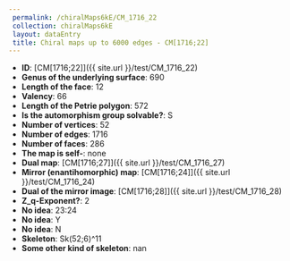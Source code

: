 ```yaml
--- 
 permalink: /chiralMaps6kE/CM_1716_22 
 collection: chiralMaps6kE
 layout: dataEntry
 title: Chiral maps up to 6000 edges - CM[1716;22]
---
```


- **ID**: [CM[1716;22]]({{ site.url }}/test/CM_1716_22)
- **Genus of the underlying surface**: 690
- **Length of the face**: 12
- **Valency**: 66
- **Length of the Petrie polygon**: 572
- **Is the automorphism group solvable?**: S
- **Number of vertices**: 52
- **Number of edges**: 1716
- **Number of faces**: 286
- **The map is self-**: none
- **Dual map**: [CM[1716;27]]({{ site.url }}/test/CM_1716_27)
- **Mirror (enantihomorphic) map**: [CM[1716;24]]({{ site.url }}/test/CM_1716_24)
- **Dual of the mirror image**: [CM[1716;28]]({{ site.url }}/test/CM_1716_28)
- **Z_q-Exponent?**: 2
- **No idea**:  23:24
- **No idea**: Y
- **No idea**: N
- **Skeleton**: Sk(52;6)^11
- **Some other kind of skeleton**: nan

